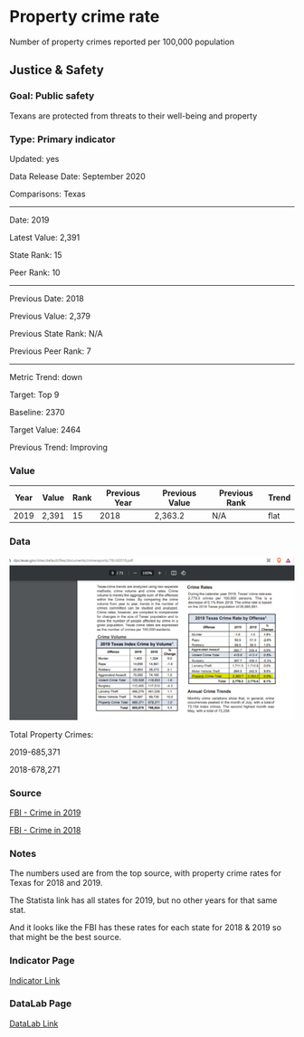# Property crime rate

Number of property crimes reported per 100,000 population

## Justice & Safety

### Goal: Public safety

Texans are protected from threats to their well-being and property

### Type: Primary indicator

Updated: yes

Data Release Date: September 2020

Comparisons: Texas


----

Date: 2019

Latest Value: 2,391 

State Rank: 15

Peer Rank: 10

----

Previous Date: 2018

Previous Value: 2,379

Previous State Rank: N/A

Previous Peer Rank: 7

----

Metric Trend: down

Target: Top 9

Baseline: 2370

Target Value: 2464

Previous Trend: Improving

### Value

| Year |  Value      | Rank     | Previous Year   | Previous Value | Previous Rank | Trend | 
| ----------- | ----------- | ----------- | ----------- | ----------- | ----------- | -----------|
|    2019     |   2,391     |     15      |     2018    |    2,363.2  |    N/A      |     flat   |

### Data

![img](./images/propertycrime.PNG)

Total Property Crimes:

2019-685,371 

2018-678,271

### Source

[FBI - Crime in 2019](https://ucr.fbi.gov/crime-in-the-u.s/2019/crime-in-the-u.s.-2019/topic-pages/tables/table-5)

[FBI - Crime in 2018](https://ucr.fbi.gov/crime-in-the-u.s/2018/crime-in-the-u.s.-2018/topic-pages/tables/table-5)

<!-- 
[Texas Crime Report - 2019](https://www.dps.texas.gov/sites/default/files/documents/crimereports/19/cit2019.pdf)

[Statista](https://www.statista.com/statistics/232575/property-crime-rate-in-the-us-by-state/)

[Reviews.org](https://www.reviews.org/home-security/property-crime-by-state-usa/)

[FBI - 2019 Crime Report](https://ucr.fbi.gov/crime-in-the-u.s/2019/crime-in-the-u.s.-2019/topic-pages/tables/table-5)

[FBI - 2018 Report](https://ucr.fbi.gov/crime-in-the-u.s/2018/crime-in-the-u.s.-2018/topic-pages/tables/table-5) -->

### Notes

The numbers used are from the top source, with property crime rates for Texas for 2018 and 2019. 

The Statista link has all states for 2019, but no other years for that same stat.

And it looks like the FBI has these rates for each state for 2018 & 2019 so that might be the best source. 


### Indicator Page

[Indicator Link](https://indicators.texas2036.org/indicator/87)

### DataLab Page

[DataLab Link](https://datalab.texas2036.org/dbkqjpe/texas-crime-rate-by-offense-crime-index-by-volume?accesskey=bqthjxg)
